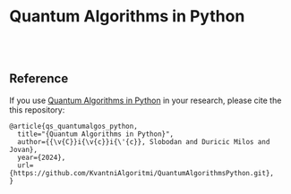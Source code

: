 <br>
<br>
<br>

# Quantum Algorithms in Python

<br>





<br>


## Reference
If you use [Quantum Algorithms in Python]() in your research, please cite the this repository:

```
@article{qs_quantumalgos_python,
  title="{Quantum Algorithms in Python}",
  author={{\v{C}}i{\v{c}}i{\'{c}}, Slobodan and Duricic Milos and Jovan},
  year={2024},
  url={https://github.com/KvantniAlgoritmi/QuantumAlgorithmsPython.git},
}
```

<br>




